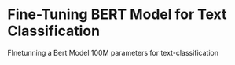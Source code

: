 # Fine-Tuning BERT Model for Text Classification
 FInetunning a Bert Model 100M parameters for text-classification

